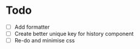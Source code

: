 # Todo

- [ ] Add formatter
- [ ] Create better unique key for history component
- [ ] Re-do and minimise css
